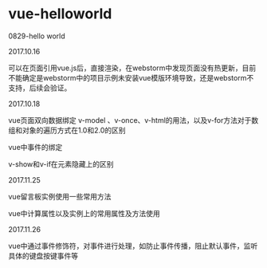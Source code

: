 # vue-helloworld
0829-hello world

2017.10.16

可以在页面引用vue.js后，直接渲染，在webstorm中发现页面没有热更新，目前不能确定是webstorm中的项目示例未安装vue模版环境导致，还是webstorm不支持，后续会验证。


2017.10.18

vue页面双向数据绑定 v-model 、v-once、v-html的用法，以及v-for方法对于数组和对象的遍历方式在1.0和2.0的区别

vue中事件的绑定

v-show和v-if在元素隐藏上的区别


2017.11.25

vue留言板实例使用一些常用方法

vue中计算属性以及实例上的常用属性及方法使用

2017.11.26

vue中通过事件修饰符，对事件进行处理，如防止事件传播，阻止默认事件，监听具体的键盘按键事件等
